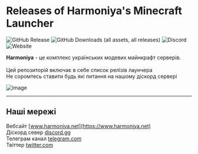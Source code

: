 # Releases of Harmoniya's Minecraft Launcher

![GitHub Release](https://img.shields.io/github/v/release/harmoniamc/launcher-releases)
![GitHub Downloads (all assets, all releases)](https://img.shields.io/github/downloads/harmoniamc/launcher-releases/total)
![Discord](https://img.shields.io/discord/1167897268318384170)
![Website](https://img.shields.io/website?url=https%3A%2F%2Fwww.harmoniya.net)

**Harmoniya** - це комплекс українських модевих майнкрафт серверів. <br> <br>
Цей репозиторій включає в себе список релізів лаунчера <br>
Не соромтесь ставити будь які питання на нашому діскорд сервері 

![image](https://github.com/harmoniamc/launcher-releases/assets/57723849/a068a8ee-3291-45c6-999c-74c3daa4cb7d)

--- 

## Наші мережі <br>
Вебсайт        [www.harmoniya.net](https://www.harmoniya.net) <br>
Діскорд север  [discord.gg](https://discord.gg/6mRttKrWwc) <br>
Телеграм канал [telegram.com](https://t.me/harmoniyamc) <br>
Твіттер        [twitter.com](https://twitter.com/harmoniyanet) <br>
